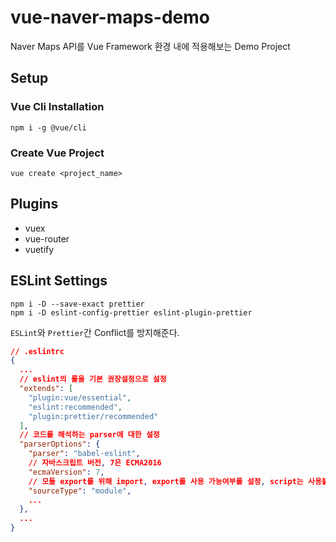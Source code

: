 # vue-naver-maps-demo

Naver Maps API를 Vue Framework 환경 내에 적용해보는 Demo Project

## Setup

### Vue Cli Installation
```
npm i -g @vue/cli
```
### Create Vue Project
```
vue create <project_name>
```

## Plugins

- vuex
- vue-router
- vuetify

## ESLint Settings

```
npm i -D --save-exact prettier
npm i -D eslint-config-prettier eslint-plugin-prettier
```
`ESLint`와 `Prettier`간 Conflict를 방지해준다.

```json
// .eslintrc
{
  ...
  // eslint의 룰을 기본 권장설정으로 설정
  "extends": [
    "plugin:vue/essential",
    "eslint:recommended",
    "plugin:prettier/recommended"
  ],
  // 코드를 해석하는 parser에 대한 설정
  "parserOptions": {
    "parser": "babel-eslint",
    // 자바스크립트 버전, 7은 ECMA2016
    "ecmaVersion": 7,
    // 모듈 export를 위해 import, export를 사용 가능여부를 설정, script는 사용불가
    "sourceType": "module",
    ...
  },
  ...
}
``` 